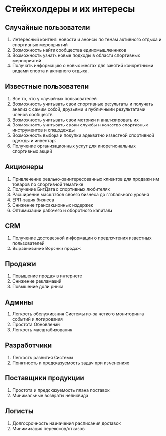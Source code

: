 # Стейкхолдеры и их интересы
## Случайные пользователи
1. Интересный контент: новости и анонсы по темам активного отдыха и спортивных мероприятий
2. Возможность найти сообщества единомышленников
3. Возможность узнать новые подходы в области спортивных мероприятий
4. Получать информацию о новых местах для занятий конкретными видами спорта и активного отдыха.

## Известные пользователи
1. Все то, что у случайных пользователей
2. Возможность учитывать свои спортивные результаты и получать анализ с самим собой, друзьями и публичными результатами членов сообществ
3. Возможность учитывать свои метрики и анализировать их
4. Возможность учитывать сроки службы и качество спортивных инструментов и спецодежды
5. Возможность выбора и покупки адекватно известной спортивной одежды и инвентаря
6. Получение организационных услуг для инорегиональных спортивных акций

## Акционеры
1. Привлечение реально-заинтересованных клиентов для продажи им товаров по спортивной тематике
2. Получение БигДата о спортивных любителях
3. Расширение масштабов своего бизнеса до глобального уровня
4. ЕРП-зация бизнеса
5. Снижение трансакционных издержек
6. Оптимизации рабочего и оборотного капитала

## CRM
1. Получение достоверной информации о предпочтения известных пользователей
2. Выравнивание Воронки продаж

## Продажи
1. Повышение продаж в интернете
2. Снижение рекламаций
3. Повышение доли рынка

## Админы
1. Легкость обслуживания Системы из-за четкого мониторинга событий и логирования
2. Простота Обновлений
3. Легкость масштабирования 

## Разработчики
1. Легкость развития Системы
2. Понятность и предсказуемость задач при изменениях

## Поставщики продукции
1. Простота и предсказуемость плана поставок
2. Минимальные возвраты неликвида

## Логисты
1. Долгосрочность назначения расписания доставок
2. Минимизация переносов/отказов
